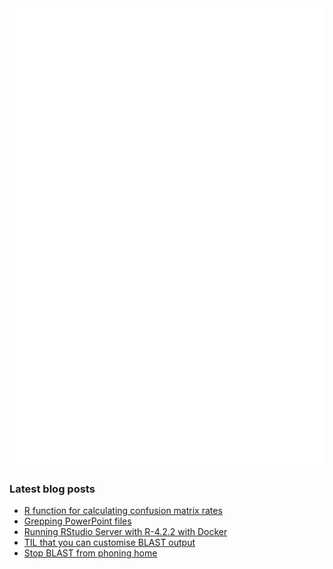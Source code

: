 <img align = "left" src="github-metrics.svg" />
<img src="metrics.plugin.achievements.compact.svg" />

### Latest blog posts

<!-- BLOG-POST-LIST:START -->
- [R function for calculating confusion matrix rates](https://davetang.org/muse/2023/03/09/r-function-for-calculating-confusion-matrix-rates/)
- [Grepping PowerPoint files](https://davetang.org/muse/2023/03/01/grepping-powerpoint-files/)
- [Running RStudio Server with R-4.2.2 with Docker](https://davetang.org/muse/2023/02/24/running-rstudio-server-with-r-4-2-2-with-docker/)
- [TIL that you can customise BLAST output](https://davetang.org/muse/2023/02/15/til-that-you-can-customise-blast-output/)
- [Stop BLAST from phoning home](https://davetang.org/muse/2023/02/08/stop-blast-from-phoning-home/)
<!-- BLOG-POST-LIST:END -->
